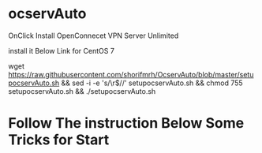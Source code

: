 # ocservAuto
OnClick Install OpenConnecet VPN Server Unlimited

install it Below Link for CentOS 7

wget https://raw.githubusercontent.com/shorifmrh/OcservAuto/blob/master/setupocservAuto.sh && sed -i -e 's/\r$//' setupocservAuto.sh && chmod 755 setupocservAuto.sh && ./setupocservAuto.sh

# Follow The instruction Below Some Tricks for Start

